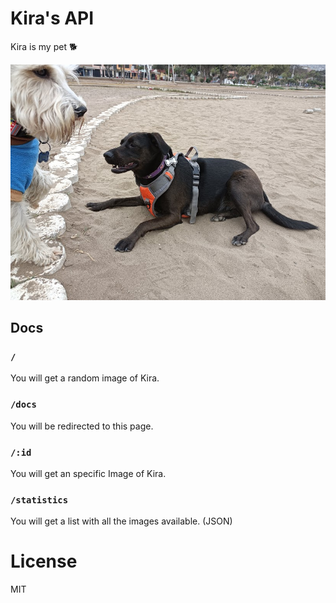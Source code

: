 # Kira's API

Kira is my pet 🐕

![A Kira's pic](./images/chilling.jpg)

## Docs

### `/`

You will get a random image of Kira.

### `/docs`

You will be redirected to this page.

### `/:id`

You will get an specific Image of Kira.

### `/statistics`

You will get a list with all the images available. (JSON)

# License

MIT

